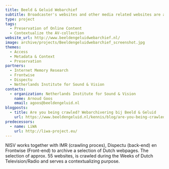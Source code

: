 ```yaml
---
title: Beeld & Geluid Webarchief
subtitle: Broadcaster's websites and other media related websites are archived and presented in Sound & Visions webarchive
type: project
tags:
  - Preservation of Online Content
  - Contextualize the AV-collection
website_url: http://www.beeldengeluidwebarchief.nl/
image: archive/projects/Beeldengeluidwebarchief_screenshot.jpg
themes:
  - Access
  - Metadata & Context
  - Preservation
partners:
  - Internet Memory Research
  - Frontwise
  - Dispectu
  - Netherlands Institute for Sound & Vision
contacts:
  - organization: Netherlands Institute for Sound & Vision
    name: Arnoud Goos
    email: agoos@beeldengeluid.nl
blogposts:
  - title: Are you being crawled? Webarchivering bij Beeld & Geluid
    url: https://www.beeldengeluid.nl/kennis/blog/are-you-being-crawled-webarchivering-bij-beeld-en-geluid
predecessors:
  - name: LiWA
    url: http://liwa-project.eu/
---
```


NISV works together with IMR (crawling proces), Dispectu (back-end) en Frontwise (Front-end) to archive a selection of Dutch webpages. The selection of approx. 55 websites, is crawled during the Weeks of Dutch Television/Radio and serves a contextualizing purpose.

